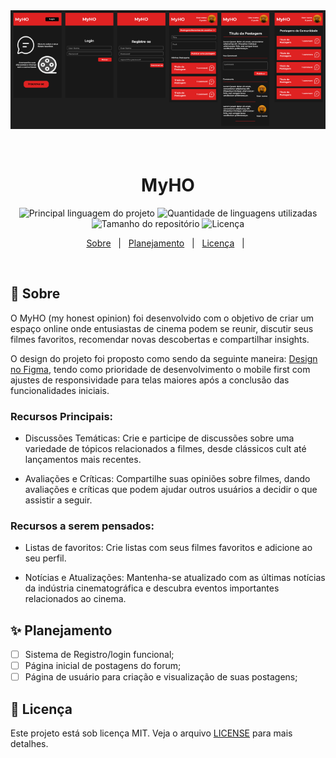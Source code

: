 <div align='center' id='top'>
<img src='./.github/design.png' alt='MyHO, design' />

&#xa0;

</div>

<h1 align='center'>MyHO</h1>

<p align='center'>

<img alt='Principal linguagem do projeto' src='https://img.shields.io/github/languages/top/fransilva0/MyHO?color=56BEB8'>

<img alt='Quantidade de linguagens utilizadas' src='https://img.shields.io/github/languages/count/fransilva0/MyHO?color=56BEB8'>

<img alt='Tamanho do repositório' src='https://img.shields.io/github/repo-size/fransilva0/MyHO?color=56BEB8'>

<img alt='Licença' src='https://img.shields.io/github/license/fransilva0/MyHO?color=56BEB8'>

</p>

<p align='center'>
<a href='#dart-sobre'>Sobre</a> &#xa0; | &#xa0;
<a href='#sparkles-funcionalidades'>Planejamento</a> &#xa0; | &#xa0;
<a href='#memo-licença'>Licença</a> &#xa0; | &#xa0;
</p>

<br>

## :dart: Sobre ##

<p>
  O MyHO (my honest opinion) foi desenvolvido com o objetivo de criar um espaço online onde entusiastas de cinema podem se reunir, discutir seus filmes favoritos, recomendar novas descobertas e compartilhar insights.
</p>

<p>
  O design do projeto foi proposto como sendo da seguinte maneira: <a href="https://www.figma.com/file/qr6CObffx3WshklRZJNhxA/MyHO?type=design&node-id=0%3A1&mode=design&t=KPYvb7nQ9y6afTWW-1">Design no Figma</a>, tendo como prioridade de desenvolvimento o mobile first com ajustes de responsividade para telas maiores após a conclusão das funcionalidades iniciais.
</p>

### Recursos Principais:

- Discussões Temáticas: Crie e participe de discussões sobre uma variedade de tópicos relacionados a filmes, desde clássicos cult até lançamentos mais recentes.

- Avaliações e Críticas: Compartilhe suas opiniões sobre filmes, dando avaliações e críticas que podem ajudar outros usuários a decidir o que assistir a seguir.

### Recursos a serem pensados:

- Listas de favoritos: Crie listas com seus filmes favoritos e adicione ao seu perfil.

- Notícias e Atualizações: Mantenha-se atualizado com as últimas notícias da indústria cinematográfica e descubra eventos importantes relacionados ao cinema.

## :sparkles: Planejamento ##

- [ ] Sistema de Registro/login funcional;<br />
- [ ] Página inicial de postagens do forum;<br />
- [ ] Página de usuário para criação e visualização de suas postagens;<br />

## :memo: Licença ##

Este projeto está sob licença MIT. Veja o arquivo [LICENSE](LICENSE.md) para mais detalhes.
